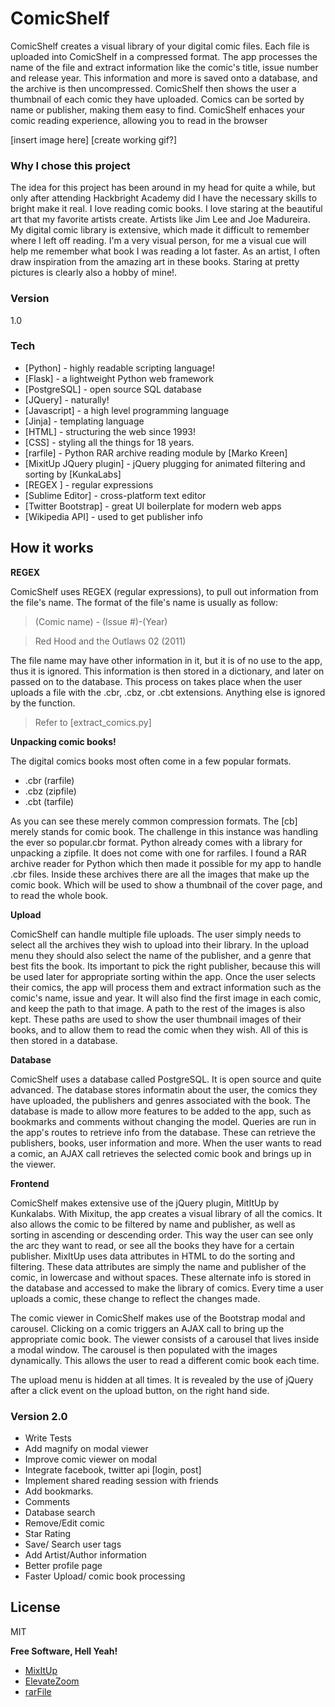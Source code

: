 # ComicShelf

ComicShelf creates a visual library of your digital comic files. Each file is uploaded into ComicShelf in a compressed format. The app processes the name of the file and extract information like the comic's title, issue number and release year. 
This information and more is saved onto a database, and the archive is then uncompressed. ComicShelf then shows the user a thumbnail of each comic they have uploaded. Comics can be sorted by name or publisher, making them easy to find. ComicShelf enhaces your comic reading experience, allowing you to read in the browser

[insert image here]
[create working gif?]



### Why I chose this project

The idea for this project has been around in my head for quite a while, but only after attending Hackbright Academy did I have the necessary skills to bright make it real. 
I love reading comic books. I love staring at the beautiful art that my favorite artists create. Artists like Jim Lee and Joe Madureira. My digital comic library is extensive, which made it difficult to remember where I left off reading. I'm a very visual person, for me a visual cue will help me remember what book I was reading a lot faster. As an artist, I often draw inspiration from the amazing art in these books. Staring at pretty pictures is clearly also a hobby of mine!.


### Version
1.0

### Tech

* [Python] - highly readable scripting language!
* [Flask] - a lightweight Python web framework
* [PostgreSQL] - open source SQL database
* [JQuery] - naturally!
* [Javascript] - a high level programming language
* [Jinja] - templating language
* [HTML] - structuring the web since 1993!
* [CSS] - styling all the things for 18 years.
* [rarfile] - Python RAR archive reading module by [Marko Kreen]
* [MixitUp JQuery plugin] - jQuery plugging for animated filtering and sorting by [KunkaLabs]
* [REGEX ] - regular expressions
* [Sublime Editor] - cross-platform text editor
* [Twitter Bootstrap] - great UI boilerplate for modern web apps
* [Wikipedia API] - used to get publisher info

## How it works

**REGEX**

ComicShelf uses REGEX (regular expressions), to pull out information from the file's name. 
The format of the file's name is usually as follow:

> (Comic name)      -  (Issue #)-(Year)

> Red Hood and the Outlaws 02 (2011)

The file name may have other information in it, but it is of no use to the app, thus it is ignored. This information is then stored in a dictionary, and later on passed on to the database. This process on takes place when the user uploads a file with the .cbr, .cbz, or .cbt extensions. Anything else is ignored by the function. 
> Refer to [extract_comics.py]


**Unpacking comic books!**

The digital comics books most often come in a few popular formats. 
* .cbr (rarfile)
* .cbz (zipfile)
* .cbt (tarfile)

As you can see these merely common compression formats. The [cb] merely stands for comic book. The challenge in this instance was handling the ever so popular.cbr format. Python already comes with a library for unpacking a zipfile. It does not come with one for rarfiles. I found a RAR archive reader for Python which then made it possible for my app to handle .cbr files. 
Inside these archives there are all the images that make up the comic book. Which will be used to show a thumbnail of the cover page, and to read the whole book. 


**Upload**

ComicShelf can handle multiple file uploads. The user simply needs to select all the archives they wish to upload into their library. In the upload menu they should also select the name of the publisher, and a genre that best fits the book. Its important to pick the right publisher, because this will be used later for appropriate sorting within the app. 
Once the user selects their comics, the app will process them and extract information such as the comic's name, issue and year. It will also find the first image in each comic, and keep the path to that image. A path to the rest of the images is also kept. These paths are used to show the user thumbnail images of their books, and to allow them to read the comic when they wish. 
All of this is then stored in a database. 


**Database**

ComicShelf uses a database called PostgreSQL. It is open source and quite advanced. 
The database stores informatin about the user, the comics they have uploaded, the publishers and genres associated with the book. 
The database is made to allow more features to be added to the app, such as bookmarks and comments without changing the model. 
Queries are run in the app's routes to retrieve info from the database. These can retrieve the publishers, books, user information and more. 
When the user wants to read a comic, an AJAX call retrieves the selected comic book and brings up in the viewer. 



**Frontend**

ComicShelf makes extensive use of the jQuery plugin, MitItUp by Kunkalabs.
With Mixitup, the app creates a visual library of all the comics. It also allows the comic to be filtered by name and publisher, as well as sorting in ascending or descending order. This way the user can see only the arc they want to read, or see all the books they have for a certain publisher. 
MixItUp uses data attributes in HTML to do the sorting and filtering. These data attributes are simply the name and publisher of the comic, in lowercase and without spaces. These alternate info is stored in the database and accessed to make the library of comics. 
Every time a user uploads a comic, these change to reflect the changes made. 

The comic viewer in ComicShelf makes use of the Bootstrap modal and carousel. Clicking on a comic triggers an AJAX call to bring up the appropriate comic book. The viewer consists of a carousel that lives inside a modal window. 
The carousel is then populated with the images dynamically. This allows the user to read a different comic book each time. 

The upload menu is hidden at all times. It is revealed by the use of jQuery after a click event on the upload button, on the right hand side. 



### Version 2.0

 - Write Tests
 - Add magnify on modal viewer
 - Improve comic viewer on modal
 - Integrate facebook, twitter api [login, post]
 - Implement shared reading session with friends
 - Add bookmarks. 
 - Comments
 - Database search
 - Remove/Edit comic
 - Star Rating 
 - Save/ Search user tags
 - Add Artist/Author information
 - Better profile page
 - Faster Upload/ comic book processing
 
 


License
----

MIT


**Free Software, Hell Yeah!**

- [MixItUp](https://mixitup.kunkalabs.com/)
- [ElevateZoom](http://www.elevateweb.co.uk/image-zoom)
- [rarFile](http://rarfile.readthedocs.org/en/latest/#)

